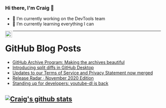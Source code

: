 ### Hi there, I'm Craig 👋

<!--
**CraigTeelFugro/CraigTeelFugro** is a ✨ _special_ ✨ repository because its `README.md` (this file) appears on your GitHub profile.

Here are some ideas to get you started:
-->

- 🔭 I’m currently working on the DevTools team
- 🌱 I’m currently learning everything I can

[<img align="left" alt="Craig Teel | LinkedIn" width="22px" src="https://cdn.jsdelivr.net/npm/simple-icons@v3/icons/linkedin.svg" />][linkedin]

---

# GitHub Blog Posts

<!-- BLOG-POST-LIST:START -->
- [GitHub Archive Program: Making the archives beautiful](https://github.blog/2020-11-19-github-archive-program-making-the-archives-beautiful/)
- [Introducing split diffs in GitHub Desktop](https://github.blog/2020-11-17-introducing-split-diffs-in-github-desktop/)
- [Updates to our Terms of Service and Privacy Statement now merged](https://github.blog/2020-11-16-updates-to-our-terms-of-service-and-privacy-statement-now-merged/)
- [Release Radar · November 2020 Edition](https://github.blog/2020-11-16-release-radar-nov-2020/)
- [Standing up for developers: youtube-dl is back](https://github.blog/2020-11-16-standing-up-for-developers-youtube-dl-is-back/)
<!-- BLOG-POST-LIST:END -->

## [![Craig's github stats](https://github-readme-stats.vercel.app/api?username=craigteelfugro)](https://github.com/anuraghazra/github-readme-stats)

[linkedin]: https://linkedin.com/in/craig-teel-b8786771
